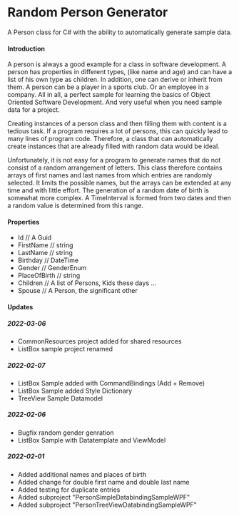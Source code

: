 # Random Person Generator
A Person class for C# with the ability to automatically generate sample data.

#### Introduction

A person is always a good example for a class in software development. A person has properties in different types, (like name and age) and can have a list of his own type as children. 
In addition, one can derive or inherit from them. A person can be a player in a sports club. Or an employee in a company.
All in all, a perfect sample for learning the basics of Object Oriented Software Development.
And very useful when you need sample data for a project.

Creating instances of a person class and then filling them with content is a tedious task. 
If a program requires a lot of persons, this can quickly lead to many lines of program code. 
Therefore, a class that can automatically create instances that are already filled with random data would be ideal.

Unfortunately, it is not easy for a program to generate names that do not consist of a random arrangement of letters. 
This class therefore contains arrays of first names and last names from which entries are randomly selected. 
It limits the possible names, but the arrays can be extended at any time and with little effort.
The generation of a random date of birth is somewhat more complex. 
A TimeInterval is formed from two dates and then a random value is determined from this range.

#### Properties

* Id // A Guid
* FirstName // string
* LastName // string
* Birthday // DateTime
* Gender // GenderEnum 
* PlaceOfBirth // string
* Children // A list of Persons, Kids these days ...
* Spouse // A Person, the significant other 

#### Updates

##### 2022-03-06
* CommonResources project added for shared resources
* ListBox sample project renamed

##### 2022-02-07
* ListBox Sample added with CommandBindings (Add + Remove)
* ListBox Sample added Style Dictionary
* TreeView Sample Datamodel

##### 2022-02-06
* Bugfix random gender genration
* ListBox Sample with Datatemplate and ViewModel

##### 2022-02-01
* Added additional names and places of birth
* Added change for double first name and double last name
* Added testing for duplicate entries
* Added subproject "PersonSimpleDatabindingSampleWPF"
* Added subproject "PersonTreeViewDatabindingSampleWPF"
